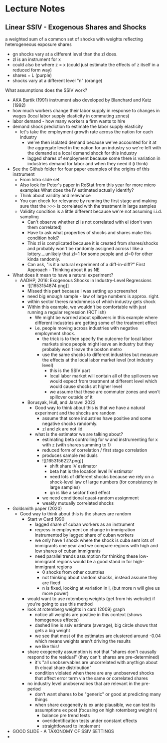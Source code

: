 # Lecture Notes


## Linear SSIV - Exogenous Shares and Shocks
a weighted sum of a common set of shocks with weights reflecting heterogeneous exposure shares
- gn shocks vary at a different level than the zl does. 
- zl is an instrument for x 
- could also be where z = x (could just estimate the effects of z itself in a reduced form way)
- shares = L (purple)
- shocks vary at a different level "n" (orange)

What assumptions does the SSIV work? 
- AKA Bartik (1991) instrument also developed by Blanchard and Katz (1992)
- how much workers change their labor supply in response to changes in wages (local labor supply elasticity in commuting zones)
- labor demand - how many workers a firm wants to hire
- demand shock prediction to estimate the labor supply elasticity 
    - let's take the employment growth rate across the nation for each industry
        - we've then isolated demand because we've accounted for it at the aggregate level in the nation for an industry so we're left with the demand at a local demand shock for this industry
        - lagged shares of employment because some there is variation in industries demand for labor and when they need it (i think)
- See the Github folder for four paper examples of the origins of this instrument
    - From Intro slide set
    - Also look for Peter's paper in ReStat from this year for more micro examples
What does the IV estimated actually identify? 
    - Think about validity and relevance
    - You can check for relevance by running the first stage and making sure that the >>> is correlated with the treatment in large samples
    - Validity condition is a little different because we're not assuming i.i.d. sampling
        - Can't observe whether zl is not correlated with el (don't wan them correlated)
        - Have to ask what properties of shocks and shares make this condition hold? 
        - This zl is complicated because it is created from shares/shocks and probably won't be randomly assigned across l like a lottery....unlikely that zl=1 for some people and zl=0 for other kinda randomly. 
        - Can ask, "is it a natural experiment of a diff-in-diff?" 
First Approach - Thinking about it as NE
- What does it mean to have a natural experiment? 
    - AADHP, 2016: Exogenous Shocks in Industry-Level Regressions
        - ![[1653154874.png]]
        - Missed this part because I was setting up screenshot
        - need big enough sample - law of large numbers is approx. right. 
        - within sector theres randomness of which industry gets shock
        - Within this example, we wouldn't be comfortable with just running a regular regression (RCT ish)
            - We might be worried about spillovers in this example where different industries are getting some of the treatment effect
            - i.e. people moving across industries with negative employment shock. 
                - the trick is to then specify the outcome for local labor markets since people might leave an industry but they probably won't leave the boston metro
                - use the same shocks to different industries but measure the effects at the local labor market level (not industry level)
                    - this is the SSIV part
                    - local labor market will contain all of the spillovers we would expect from treatment at different level which would cause shocks at higher level
                    - we assume that these are commuter zones and won't spillover outside of it
        - Borusyak, Hull, and Jaravel 2022
            - Good way to think about this is that we have a natural experiment and the shocks are random
                - assume that some industries have positive and some negative shocks randomly. 
                - zl and zk are not iid 
            - what is the estimator we are talking about? 
                - estimating beta controlling for w and instrumenting for x with z (with shares summing to 1)
                - reduced form of correlation / first stage correlation
                - produces sample residuals
                - ![[1653156227.png]]
                    - shift share IV estimator
                    - beta hat is the location level IV estimator
                    - need lots of different shocks because we rely on a shock-level law of large numbers (for consistency in large samples)
                    - qn is like a sector fixed effect 
                - we need conditional quasi-random assignment
                - weakly mutually correlated shocks
- Goldsmith paper (2020)
    - Good way to think about this is the shares are random
        - Start w Card 1990
            - lagged share of cuban workers as an instrument
            - regress in employment on change in immigration instrumented by lagged share of cuban workers
            - we only have 1 shock where the shock is cuba sent lots of immigrants one year and we compare regions with high and low shares of cuban immigrants
            - need parallel trends assumption for thinking these low-immigrant regions would be a good stand in for high-immigrant regions
                - 0 shocks from other countries
                - not thinking about random shocks, instead assume they are fixed
                - n is fixed, looking at variation in l, (but more n will give us more power)
        - would want to use rotemberg weights (get from his website) if you're going to use this method
        - look at rotemberg weights in card (2009) graph 
            - notice all weights are positive in this context (shows homogenous effects)
            - dashed line is ssiv estimate (average), big circle shows that gets a big weight
            - we see that most of the estimates are clustered around -0.04 which means weights aren't driving the results
            - we like this! 
        - share exogeneity assumption is not that "shares don't causally respond to the residual" (they can't: shares are pre-determined)
            - it's "all unobservables are uncorrelated with anythign about th elocal share distribution"
            - condition violated when there are any unobserved shocks that affect error term via the same or correlated shares
        - no industry level unobservalbes that are relevant in the pre-period
            - don't want shares to be "generic" or good at predicting many things
            - when share exogeneity is ex ante plausible, we can test its assumptions ex post (focusing on high rotemberg weight n)
                - balance pre trend tests
                - overidentification tests under constant effects
                - straightfoward to implement
- GOOD SLIDE - A TAXONOMY OF SSIV SETTINGS
- 

        
        
    
